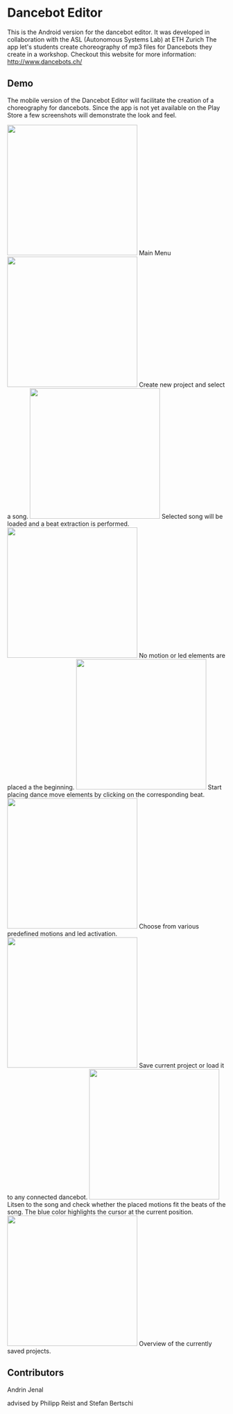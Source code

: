 # Dancebot Editor

This is the Android version for the dancebot editor.
It was developed in collaboration with the ASL (Autonomous Systems Lab) at ETH Zurich
The app let's students create choreography of mp3 files for Dancebots they create in a workshop.
Checkout this website for more information: http://www.dancebots.ch/

## Demo

The mobile version of the Dancebot Editor will facilitate the creation of a choreography for dancebots.
Since the app is not yet available on the Play Store a few screenshots will demonstrate the look and feel.

<img src="https://github.com/TheRiddance/DanceBotEditor/blob/master/demo_images/dancebot_editor_2_menu.png" width="300" />
Main Menu

<img src="https://github.com/TheRiddance/DanceBotEditor/blob/master/demo_images/dancebot_editor_3_songlist.png" width="300" />
Create new project and select a song.

<img src="https://github.com/TheRiddance/DanceBotEditor/blob/master/demo_images/dancebot_editor_4_load_song.png" width="300" />
Selected song will be loaded and a beat extraction is performed.

<img src="https://github.com/TheRiddance/DanceBotEditor/blob/master/demo_images/dancebot_editor_5_empty_project.png" width="300" />
No motion or led elements are placed a the beginning.

<img src="https://github.com/TheRiddance/DanceBotEditor/blob/master/demo_images/dancebot_editor_led_menu.png" width="300" />
Start placing dance move elements by clicking on the corresponding beat.

<img src="https://github.com/TheRiddance/DanceBotEditor/blob/master/demo_images/dancebot_editor_edit_motion.png" width="300" />
Choose from various predefined motions and led activation.

<img src="https://github.com/TheRiddance/DanceBotEditor/blob/master/demo_images/dancebot_editor_menu_list.png" width="300" />
Save current project or load it to any connected dancebot.

<img src="https://github.com/TheRiddance/DanceBotEditor/blob/master/demo_images/dancebot_editor_song_cursor.png" width="300" />
Litsen to the song and check whether the placed motions fit the beats of the song. The blue color highlights the cursor at the current position.

<img src="https://github.com/TheRiddance/DanceBotEditor/blob/master/demo_images/dancebot_editor_project_list.png" width="300" />
Overview of the currently saved projects.

## Contributors

Andrin Jenal

advised by Philipp Reist and Stefan Bertschi